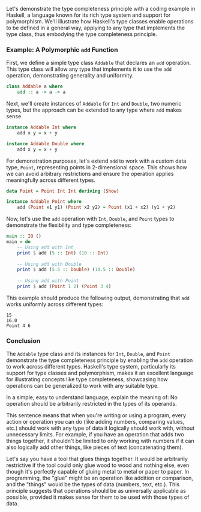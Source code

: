 Let's demonstrate the type completeness principle with a coding example in Haskell, a language known for its rich type system and support for polymorphism. We'll illustrate how Haskell's type classes enable operations to be defined in a general way, applying to any type that implements the type class, thus embodying the type completeness principle.

### Example: A Polymorphic `add` Function

First, we define a simple type class `Addable` that declares an `add` operation. This type class will allow any type that implements it to use the `add` operation, demonstrating generality and uniformity.

```haskell
class Addable a where
    add :: a -> a -> a
```

Next, we'll create instances of `Addable` for `Int` and `Double`, two numeric types, but the approach can be extended to any type where `add` makes sense.

```haskell
instance Addable Int where
    add x y = x + y

instance Addable Double where
    add x y = x + y
```

For demonstration purposes, let's extend `add` to work with a custom data type, `Point`, representing points in 2-dimensional space. This shows how we can avoid arbitrary restrictions and ensure the operation applies meaningfully across different types.

```haskell
data Point = Point Int Int deriving (Show)

instance Addable Point where
    add (Point x1 y1) (Point x2 y2) = Point (x1 + x2) (y1 + y2)
```

Now, let's use the `add` operation with `Int`, `Double`, and `Point` types to demonstrate the flexibility and type completeness:

```haskell
main :: IO ()
main = do
    -- Using add with Int
    print $ add (5 :: Int) (10 :: Int)
    
    -- Using add with Double
    print $ add (5.5 :: Double) (10.5 :: Double)
    
    -- Using add with Point
    print $ add (Point 1 2) (Point 3 4)
```

This example should produce the following output, demonstrating that `add` works uniformly across different types:

```
15
16.0
Point 4 6
```

### Conclusion

The `Addable` type class and its instances for `Int`, `Double`, and `Point` demonstrate the type completeness principle by enabling the `add` operation to work across different types. Haskell's type system, particularly its support for type classes and polymorphism, makes it an excellent language for illustrating concepts like type completeness, showcasing how operations can be generalized to work with any suitable type.

In a simple, easy to understand language, explain the meaning of:
No operation should be arbitrarily restricted in the types of its operands.

This sentence means that when you're writing or using a program, every action or operation you can do (like adding numbers, comparing values, etc.) should work with any type of data it logically should work with, without unnecessary limits. For example, if you have an operation that adds two things together, it shouldn't be limited to only working with numbers if it can also logically add other things, like pieces of text (concatenating them).

Let's say you have a tool that glues things together. It would be arbitrarily restrictive if the tool could only glue wood to wood and nothing else, even though it's perfectly capable of gluing metal to metal or paper to paper. In programming, the "glue" might be an operation like addition or comparison, and the "things" would be the types of data (numbers, text, etc.). This principle suggests that operations should be as universally applicable as possible, provided it makes sense for them to be used with those types of data.
